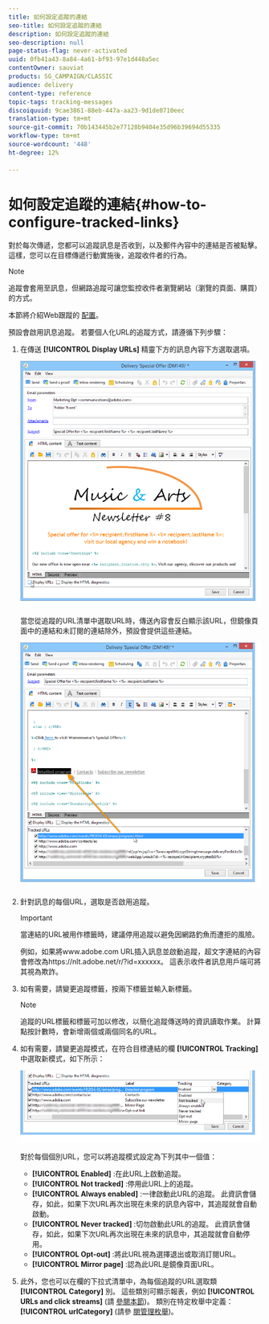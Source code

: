 ```yaml
---
title: 如何設定追蹤的連結
seo-title: 如何設定追蹤的連結
description: 如何設定追蹤的連結
seo-description: null
page-status-flag: never-activated
uuid: 0fb41a43-8a84-4a61-bf93-97e1d448a5ec
contentOwner: sauviat
products: SG_CAMPAIGN/CLASSIC
audience: delivery
content-type: reference
topic-tags: tracking-messages
discoiquuid: 9cae3861-88eb-447a-aa23-9d1de0710eec
translation-type: tm+mt
source-git-commit: 70b143445b2e77128b9404e35d96b39694d55335
workflow-type: tm+mt
source-wordcount: '448'
ht-degree: 12%

---
```



# 如何設定追蹤的連結{#how-to-configure-tracked-links}

對於每次傳遞，您都可以追蹤訊息是否收到，以及郵件內容中的連結是否被點擊。這樣，您可以在目標傳遞行動實施後，追蹤收件者的行為。

>[!NOTE]
>
>追蹤會套用至訊息，但網路追蹤可讓您監控收件者瀏覽網站（瀏覽的頁面、購買）的方式。
>
>本節將介紹Web跟蹤的 [配置](../../configuration/using/about-web-tracking.md)。

預設會啟用訊息追蹤。 若要個人化URL的追蹤方式，請遵循下列步驟：

1. 在傳送 **[!UICONTROL Display URLs]** 精靈下方的訊息內容下方選取選項。

   ![](assets/s_ncs_user_email_del_display_urls.png)

   當您從追蹤的URL清單中選取URL時，傳送內容會反白顯示該URL，但鏡像頁面中的連結和未訂閱的連結除外，預設會提供這些連結。

   ![](assets/s_ncs_user_email_del_show_urls.png)

1. 針對訊息的每個URL，選取是否啟用追蹤。

   >[!IMPORTANT]
   >
   >當連結的URL被用作標籤時，建議停用追蹤以避免因網路釣魚而遭拒的風險。
   >
   >例如，如果將www.adobe.com URL插入訊息並啟動追蹤，超文字連結的內容會修改為https://nlt.adobe.net/r/?id=xxxxxx。 這表示收件者訊息用戶端可將其視為欺詐。

1. 如有需要，請變更追蹤標籤，按兩下標籤並輸入新標籤。

   >[!NOTE]
   >
   >追蹤的URL標籤和標籤可加以修改，以簡化追蹤傳送時的資訊讀取作業。 計算點按計數時，會新增兩個或兩個同名的URL。

1. 如有需要，請變更追蹤模式，在符合目標連結的欄 **[!UICONTROL Tracking]** 中選取新模式，如下所示：

   ![](assets/s_ncs_user_select_tracking_mode.png)

   對於每個個別URL，您可以將追蹤模式設定為下列其中一個值：

   * **[!UICONTROL Enabled]** :在此URL上啟動追蹤。
   * **[!UICONTROL Not tracked]** :停用此URL上的追蹤。
   * **[!UICONTROL Always enabled]** :一律啟動此URL的追蹤。 此資訊會儲存，如此，如果下次URL再次出現在未來的訊息內容中，其追蹤就會自動啟動。
   * **[!UICONTROL Never tracked]** :切勿啟動此URL的追蹤。 此資訊會儲存，如此，如果下次URL再次出現在未來的訊息中，其追蹤就會自動停用。
   * **[!UICONTROL Opt-out]** :將此URL視為選擇退出或取消訂閱URL。
   * **[!UICONTROL Mirror page]** :認為此URL是鏡像頁面URL。

1. 此外，您也可以在欄的下拉式清單中，為每個追蹤的URL選取類 **[!UICONTROL Category]** 別。 這些類別可顯示報表，例如 **[!UICONTROL URLs and click streams]** (請 [參閱本節](../../reporting/using/reports-on-deliveries.md#urls-and-click-streams))。 類別在特定枚舉中定義： **[!UICONTROL urlCategory]** (請參 [閱管理枚舉](../../platform/using/managing-enumerations.md))。
